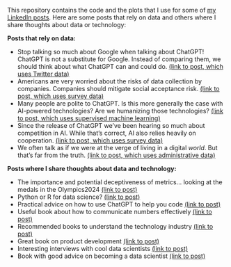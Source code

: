 This repository contains the code and the plots that I use for some of [my LinkedIn posts](https://www.linkedin.com/in/emilio-l/recent-activity/shares/). Here are some posts that rely on data and others where I share thoughts about data or technology:

**Posts that rely on data:**

- Stop talking so much about Google when talking about ChatGPT! ChatGPT is not a substitute for Google. Instead of comparing them, we should think about what ChatGPT can and could do. [(link to post, which uses Twitter data)](https://www.linkedin.com/feed/update/urn:li:activity:7032045940001705985/)
- Americans are very worried about the risks of data collection by companies. Companies should mitigate social acceptance risk. [(link to post, which uses survey data)](https://www.linkedin.com/posts/emilio-l_risks-data-publicopinion-activity-7041452936568180736-GhC5/?utm_source=share&utm_medium=member_desktop)
- Many people are polite to ChatGPT. Is this more generally the case with AI-powered technologies? Are we humanizing those technologies? [(link to post, which uses supervised machine learning)](https://www.linkedin.com/posts/emilio-l_chatgpt-ai-technologies-activity-7051962891687636992-2dl-?utm_source=share&utm_medium=member_desktop)
- Since the release of ChatGPT we’ve been hearing so much about competition in AI. While that’s correct, AI also relies heavily on cooperation. [(link to post, which uses survey data)](https://www.linkedin.com/posts/emilio-l_chatgpt-competition-ai-activity-7064635896960077824-1Wke?utm_source=share&utm_medium=member_desktop)
- We often talk as if we were at the verge of living in a digital *world*. But that’s far from the truth. [(link to post, which uses administrative data)](https://www.linkedin.com/posts/emilio-l_digital-ai-metaverse-activity-7074791555835842561-XIgJ?utm_source=share&utm_medium=member_desktop)

**Posts where I share thoughts about data and technology:**

- The importance and potential deceptiveness of metrics... looking at the medals in the Olympics2024 [(link to post)](https://www.linkedin.com/posts/emilio-l_metrics-olympics2024-data-activity-7224106444021805056-5mZV?utm_source=share&utm_medium=member_desktop)
- Python or R for data science? [(link to post)](https://www.linkedin.com/posts/emilio-l_python-r-datascience-activity-7142574252913754112-6lSQ?utm_source=share&utm_medium=member_desktop)
- Practical advice on how to use ChatGPT to help you code [(link to post)](https://www.linkedin.com/posts/emilio-l_chatgpt-code-advice-activity-7128462672576053248-pkca?utm_source=share&utm_medium=member_desktop)
- Useful book about how to communicate numbers effectively [(link to post)](https://www.linkedin.com/posts/emilio-l_making-numbers-count-the-art-and-science-activity-6955468803992338432-n3Rd?utm_source=share&utm_medium=member_desktop)
- Recommended books to understand the technology industry [(link to post)](https://www.linkedin.com/posts/emilio-l_technology-activity-7016830916022992896-ijgw?utm_source=share&utm_medium=member_desktop)
- Great book on product development [(link to post)](https://www.linkedin.com/posts/emilio-l_inspired-how-to-create-tech-products-customers-activity-6930614779992563712-6Lc-?utm_source=share&utm_medium=member_desktop)
- Interesting interviews with cool data scientists [(link to post)](https://www.linkedin.com/posts/emilio-l_the-data-science-handbook-advice-and-insights-activity-6943309553983795200-WAIt?utm_source=share&utm_medium=member_desktop)
- Book with good advice on becoming a data scientist [(link to post)](https://www.linkedin.com/posts/emilio-l_build-a-career-in-data-science-activity-7006702658065485824-oXO_?utm_source=share&utm_medium=member_desktop)
